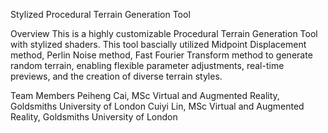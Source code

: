Stylized Procedural Terrain Generation Tool

Overview
This is a highly customizable Procedural Terrain Generation Tool with stylized shaders. This tool bascially utilized Midpoint Displacement method, Perlin Noise method, Fast Fourier Transform method to generate random terrain, enabling flexible parameter adjustments, real-time previews, and the creation of diverse terrain styles.

Team Members
Peiheng Cai, MSc Virtual and Augmented Reality, Goldsmiths University of London
Cuiyi Lin, MSc Virtual and Augmented Reality, Goldsmiths University of London
